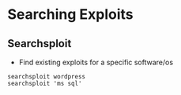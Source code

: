 # Searching Exploits

## Searchsploit

- Find existing exploits for a specific software/os

```
searchsploit wordpress
searchsploit 'ms sql'
```

